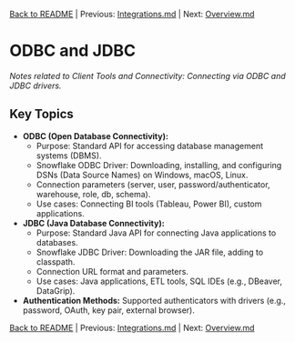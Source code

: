 [Back to README](../README.md) | Previous: [Integrations.md](Integrations.md) | Next: [Overview.md](Overview.md)

# ODBC and JDBC

*Notes related to Client Tools and Connectivity: Connecting via ODBC and JDBC drivers.*

## Key Topics
*   **ODBC (Open Database Connectivity):**
    *   Purpose: Standard API for accessing database management systems (DBMS).
    *   Snowflake ODBC Driver: Downloading, installing, and configuring DSNs (Data Source Names) on Windows, macOS, Linux.
    *   Connection parameters (server, user, password/authenticator, warehouse, role, db, schema).
    *   Use cases: Connecting BI tools (Tableau, Power BI), custom applications.
*   **JDBC (Java Database Connectivity):**
    *   Purpose: Standard Java API for connecting Java applications to databases.
    *   Snowflake JDBC Driver: Downloading the JAR file, adding to classpath.
    *   Connection URL format and parameters.
    *   Use cases: Java applications, ETL tools, SQL IDEs (e.g., DBeaver, DataGrip).
*   **Authentication Methods:** Supported authenticators with drivers (e.g., password, OAuth, key pair, external browser).


[Back to README](../README.md) | Previous: [Integrations.md](Integrations.md) | Next: [Overview.md](Overview.md)
